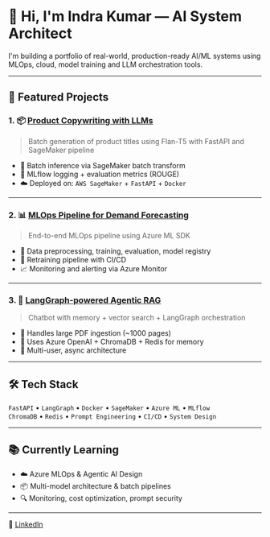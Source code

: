 # 👋 Hi, I'm Indra Kumar — AI System Architect

I'm building a portfolio of real-world, production-ready AI/ML systems using MLOps, cloud, model training and LLM orchestration tools.

---

## 🚀 Featured Projects

### 1. 📦 [Product Copywriting with LLMs](https://github.com/your-username/product-copywriter-llm)
> Batch generation of product titles using Flan-T5 with FastAPI and SageMaker pipeline
- 🔁 Batch inference via SageMaker batch transform
- 🧪 MLflow logging + evaluation metrics (ROUGE)
- ☁️ Deployed on: `AWS SageMaker` + `FastAPI` + `Docker`

---

### 2. 📊 [MLOps Pipeline for Demand Forecasting](https://github.com/your-username/demand-forecasting-pipeline)
> End-to-end MLOps pipeline using Azure ML SDK
- 🧹 Data preprocessing, training, evaluation, model registry
- 🔁 Retraining pipeline with CI/CD
- 📈 Monitoring and alerting via Azure Monitor

---

### 3. 🤖 [LangGraph-powered Agentic RAG](https://github.com/indrakumar94/rag-langgraph-agenticai)
> Chatbot with memory + vector search + LangGraph orchestration
- 📄 Handles large PDF ingestion (~1000 pages)
- 🧠 Uses Azure OpenAI + ChromaDB + Redis for memory
- 🔁 Multi-user, async architecture

---

## 🛠 Tech Stack

`FastAPI` • `LangGraph` • `Docker` • `SageMaker` • `Azure ML` • `MLflow`  
`ChromaDB` • `Redis` • `Prompt Engineering` • `CI/CD` • `System Design`

---

## 📚 Currently Learning

- ☁️ Azure MLOps & Agentic AI Design
- 📦 Multi-model architecture & batch pipelines
- 🔍 Monitoring, cost optimization, prompt security

---

🔗 [LinkedIn](https://www.linkedin.com/in/indra-kumar/) 

